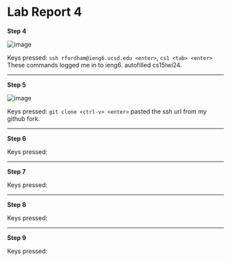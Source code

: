 # __Lab Report 4__

**Step 4**

![image](https://github.com/theryanfo/cse15l-lab-reports/assets/156359755/6561cd21-c690-4da3-8ef8-eeefd414dcd7)

Keys pressed: `ssh rfordham@ieng6.ucsd.edu <enter>`, `cs1 <tab> <enter>` These commands logged me in to ieng6. <tab> autofilled cs15lwi24.

***

**Step 5**

![image](https://github.com/theryanfo/cse15l-lab-reports/assets/156359755/c1923469-417e-407c-9a70-41084334426d)

Keys pressed: `git clone <ctrl-v> <enter>` <ctrl-v> pasted the ssh url from my github fork.

***

**Step 6**



Keys pressed: 

***

**Step 7**



Keys pressed: 

***

**Step 8**



Keys pressed: 

***

**Step 9**



Keys pressed: 
